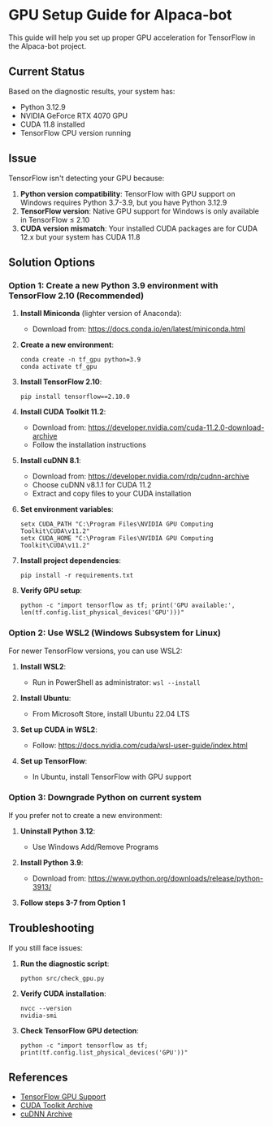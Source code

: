 # GPU Setup Guide for Alpaca-bot

This guide will help you set up proper GPU acceleration for TensorFlow in the Alpaca-bot project.

## Current Status

Based on the diagnostic results, your system has:
- Python 3.12.9
- NVIDIA GeForce RTX 4070 GPU
- CUDA 11.8 installed
- TensorFlow CPU version running

## Issue

TensorFlow isn't detecting your GPU because:
1. **Python version compatibility**: TensorFlow with GPU support on Windows requires Python 3.7-3.9, but you have Python 3.12.9
2. **TensorFlow version**: Native GPU support for Windows is only available in TensorFlow ≤ 2.10
3. **CUDA version mismatch**: Your installed CUDA packages are for CUDA 12.x but your system has CUDA 11.8

## Solution Options

### Option 1: Create a new Python 3.9 environment with TensorFlow 2.10 (Recommended)

1. **Install Miniconda** (lighter version of Anaconda):
   - Download from: https://docs.conda.io/en/latest/miniconda.html

2. **Create a new environment**:
   ```
   conda create -n tf_gpu python=3.9
   conda activate tf_gpu
   ```

3. **Install TensorFlow 2.10**:
   ```
   pip install tensorflow==2.10.0
   ```

4. **Install CUDA Toolkit 11.2**:
   - Download from: https://developer.nvidia.com/cuda-11.2.0-download-archive
   - Follow the installation instructions

5. **Install cuDNN 8.1**:
   - Download from: https://developer.nvidia.com/rdp/cudnn-archive
   - Choose cuDNN v8.1.1 for CUDA 11.2
   - Extract and copy files to your CUDA installation

6. **Set environment variables**:
   ```
   setx CUDA_PATH "C:\Program Files\NVIDIA GPU Computing Toolkit\CUDA\v11.2"
   setx CUDA_HOME "C:\Program Files\NVIDIA GPU Computing Toolkit\CUDA\v11.2"
   ```

7. **Install project dependencies**:
   ```
   pip install -r requirements.txt
   ```

8. **Verify GPU setup**:
   ```
   python -c "import tensorflow as tf; print('GPU available:', len(tf.config.list_physical_devices('GPU')))"
   ```

### Option 2: Use WSL2 (Windows Subsystem for Linux)

For newer TensorFlow versions, you can use WSL2:

1. **Install WSL2**:
   - Run in PowerShell as administrator: `wsl --install`

2. **Install Ubuntu**:
   - From Microsoft Store, install Ubuntu 22.04 LTS

3. **Set up CUDA in WSL2**:
   - Follow: https://docs.nvidia.com/cuda/wsl-user-guide/index.html

4. **Set up TensorFlow**:
   - In Ubuntu, install TensorFlow with GPU support

### Option 3: Downgrade Python on current system

If you prefer not to create a new environment:

1. **Uninstall Python 3.12**:
   - Use Windows Add/Remove Programs

2. **Install Python 3.9**:
   - Download from: https://www.python.org/downloads/release/python-3913/

3. **Follow steps 3-7 from Option 1**

## Troubleshooting

If you still face issues:

1. **Run the diagnostic script**:
   ```
   python src/check_gpu.py
   ```

2. **Verify CUDA installation**:
   ```
   nvcc --version
   nvidia-smi
   ```

3. **Check TensorFlow GPU detection**:
   ```
   python -c "import tensorflow as tf; print(tf.config.list_physical_devices('GPU'))"
   ```

## References

- [TensorFlow GPU Support](https://www.tensorflow.org/install/gpu)
- [CUDA Toolkit Archive](https://developer.nvidia.com/cuda-toolkit-archive)
- [cuDNN Archive](https://developer.nvidia.com/rdp/cudnn-archive) 